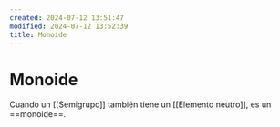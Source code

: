 ```yaml
---
created: 2024-07-12 13:51:47
modified: 2024-07-12 13:52:39
title: Monoide
---
```


# Monoide

Cuando un [[Semigrupo]] también tiene un [[Elemento neutro]], es un ==monoide==.
